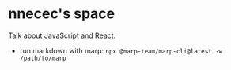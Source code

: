 # nnecec's space

Talk about JavaScript and React.

- run markdown with marp: `npx @marp-team/marp-cli@latest -w /path/to/marp`
